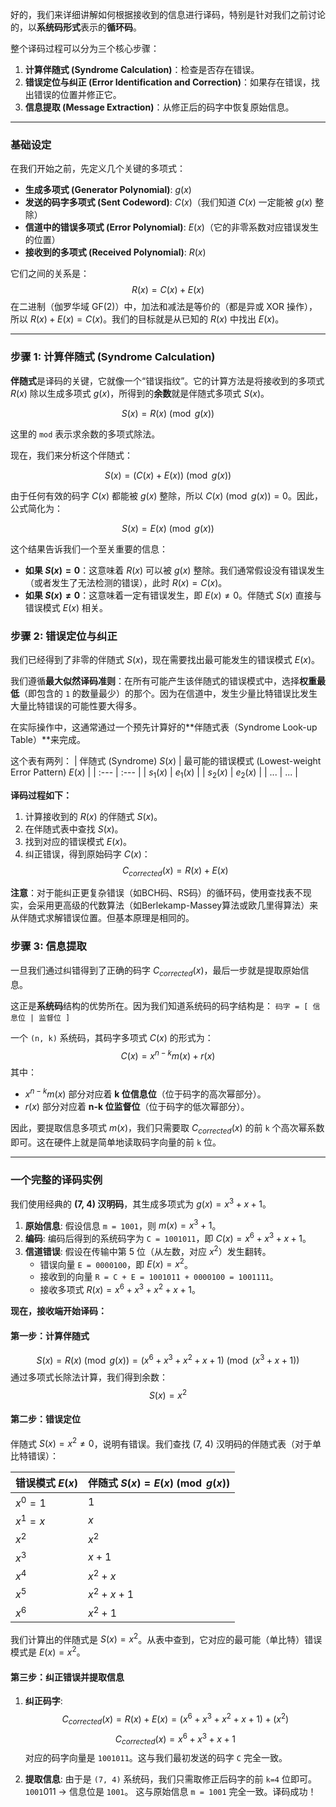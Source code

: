 好的，我们来详细讲解如何根据接收到的信息进行译码，特别是针对我们之前讨论的，以**系统码形式**表示的**循环码**。

整个译码过程可以分为三个核心步骤：

1.  **计算伴随式 (Syndrome Calculation)**：检查是否存在错误。
2.  **错误定位与纠正 (Error Identification and Correction)**：如果存在错误，找出错误的位置并修正它。
3.  **信息提取 (Message Extraction)**：从修正后的码字中恢复原始信息。

---

### 基础设定

在我们开始之前，先定义几个关键的多项式：

*   **生成多项式 (Generator Polynomial)**: $g(x)$
*   **发送的码字多项式 (Sent Codeword)**: $C(x)$（我们知道 $C(x)$ 一定能被 $g(x)$ 整除）
*   **信道中的错误多项式 (Error Polynomial)**: $E(x)$（它的非零系数对应错误发生的位置）
*   **接收到的多项式 (Received Polynomial)**: $R(x)$

它们之间的关系是：
$$ R(x) = C(x) + E(x) $$
在二进制（伽罗华域 GF(2)）中，加法和减法是等价的（都是异或 XOR 操作），所以 $R(x) + E(x) = C(x)$。我们的目标就是从已知的 $R(x)$ 中找出 $E(x)$。

---

### 步骤 1: 计算伴随式 (Syndrome Calculation)

**伴随式**是译码的关键，它就像一个“错误指纹”。它的计算方法是将接收到的多项式 $R(x)$ 除以生成多项式 $g(x)$，所得到的**余数**就是伴随式多项式 $S(x)$。

$$ S(x) = R(x) \pmod{g(x)} $$

这里的 `mod` 表示求余数的多项式除法。

现在，我们来分析这个伴随式：

$$ S(x) = (C(x) + E(x)) \pmod{g(x)} $$

由于任何有效的码字 $C(x)$ 都能被 $g(x)$ 整除，所以 $C(x) \pmod{g(x)} = 0$。因此，公式简化为：

$$ S(x) = E(x) \pmod{g(x)} $$

这个结果告诉我们一个至关重要的信息：

*   **如果 $S(x) = 0$**：这意味着 $R(x)$ 可以被 $g(x)$ 整除。我们通常假设没有错误发生（或者发生了无法检测的错误），此时 $R(x) = C(x)$。
*   **如果 $S(x) \neq 0$**：这意味着一定有错误发生，即 $E(x) \neq 0$。伴随式 $S(x)$ 直接与错误模式 $E(x)$ 相关。

### 步骤 2: 错误定位与纠正

我们已经得到了非零的伴随式 $S(x)$，现在需要找出最可能发生的错误模式 $E(x)$。

我们遵循**最大似然译码准则**：在所有可能产生该伴随式的错误模式中，选择**权重最低**（即包含的 `1` 的数量最少）的那个。因为在信道中，发生少量比特错误比发生大量比特错误的可能性要大得多。

在实际操作中，这通常通过一个预先计算好的**伴随式表（Syndrome Look-up Table）**来完成。

这个表有两列：
| 伴随式 (Syndrome) $S(x)$ | 最可能的错误模式 (Lowest-weight Error Pattern) $E(x)$ |
| :--- | :--- |
| $s_1(x)$ | $e_1(x)$ |
| $s_2(x)$ | $e_2(x)$ |
| ... | ... |

**译码过程如下：**
1.  计算接收到的 $R(x)$ 的伴随式 $S(x)$。
2.  在伴随式表中查找 $S(x)$。
3.  找到对应的错误模式 $E(x)$。
4.  纠正错误，得到原始码字 $C(x)$：
    $$ C_{corrected}(x) = R(x) + E(x) $$

**注意**：对于能纠正更复杂错误（如BCH码、RS码）的循环码，使用查找表不现实，会采用更高级的代数算法（如Berlekamp-Massey算法或欧几里得算法）来从伴随式求解错误位置。但基本原理是相同的。

### 步骤 3: 信息提取

一旦我们通过纠错得到了正确的码字 $C_{corrected}(x)$，最后一步就是提取原始信息。

这正是**系统码**结构的优势所在。因为我们知道系统码的码字结构是：
`码字 = [ 信息位 | 监督位 ]`

一个 `(n, k)` 系统码，其码字多项式 $C(x)$ 的形式为：
$$ C(x) = x^{n-k}m(x) + r(x) $$
其中：
*   $x^{n-k}m(x)$ 部分对应着 **k 位信息位**（位于码字的高次幂部分）。
*   $r(x)$ 部分对应着 **n-k 位监督位**（位于码字的低次幂部分）。

因此，要提取信息多项式 $m(x)$，我们只需要取 $C_{corrected}(x)$ 的前 `k` 个高次幂系数即可。这在硬件上就是简单地读取码字向量的前 `k` 位。

---

### 一个完整的译码实例

我们使用经典的 **(7, 4) 汉明码**，其生成多项式为 $g(x) = x^3 + x + 1$。

1.  **原始信息**: 假设信息 `m = 1001`，则 $m(x) = x^3 + 1$。
2.  **编码**: 编码后得到的系统码字为 `C = 1001011`，即 $C(x) = x^6 + x^3 + x + 1$。
3.  **信道错误**: 假设在传输中第 5 位（从左数，对应 $x^2$）发生翻转。
    *   错误向量 `E = 0000100`，即 $E(x) = x^2$。
    *   接收到的向量 `R = C + E = 1001011 + 0000100 = 1001111`。
    *   接收多项式 $R(x) = x^6 + x^3 + x^2 + x + 1$。

**现在，接收端开始译码：**

#### **第一步：计算伴随式**
$$ S(x) = R(x) \pmod{g(x)} = (x^6 + x^3 + x^2 + x + 1) \pmod{(x^3 + x + 1)} $$
通过多项式长除法计算，我们得到余数：
$$ S(x) = x^2 $$

#### **第二步：错误定位**
伴随式 $S(x) = x^2 \neq 0$，说明有错误。我们查找 (7, 4) 汉明码的伴随式表（对于单比特错误）：

| 错误模式 $E(x)$ | 伴随式 $S(x) = E(x) \pmod{g(x)}$ |
| :--- | :--- |
| $x^0 = 1$ | $1$ |
| $x^1 = x$ | $x$ |
| $x^2$ | $x^2$ |
| $x^3$ | $x+1$ |
| $x^4$ | $x^2+x$ |
| $x^5$ | $x^2+x+1$ |
| $x^6$ | $x^2+1$ |

我们计算出的伴随式是 $S(x) = x^2$。从表中查到，它对应的最可能（单比特）错误模式是 $E(x) = x^2$。

#### **第三步：纠正错误并提取信息**
1.  **纠正码字**:
    $$ C_{corrected}(x) = R(x) + E(x) = (x^6 + x^3 + x^2 + x + 1) + (x^2) $$
    $$ C_{corrected}(x) = x^6 + x^3 + x + 1 $$
    对应的码字向量是 `1001011`。这与我们最初发送的码字 `C` 完全一致。

2.  **提取信息**:
    由于是 `(7, 4)` 系统码，我们只需取修正后码字的前 `k=4` 位即可。
    `1001`011 -> 信息位是 `1001`。
    这与原始信息 `m = 1001` 完全一致。译码成功！